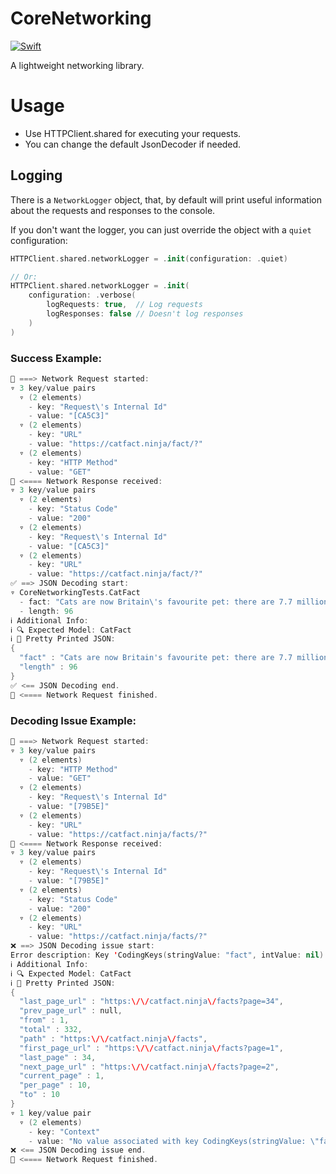 # CoreNetworking

[![Swift](https://github.com/mdb1/CoreNetworking/actions/workflows/swift.yml/badge.svg)](https://github.com/mdb1/CoreNetworking/actions/workflows/swift.yml)

A lightweight networking library.

# Usage
* Use HTTPClient.shared for executing your requests.
* You can change the default JsonDecoder if needed.

## Logging 
There is a `NetworkLogger` object, that, by default will print useful information about the requests and responses to the console.

If you don't want the logger, you can just override the object with a `quiet` configuration:
```swift
HTTPClient.shared.networkLogger = .init(configuration: .quiet)

// Or:
HTTPClient.shared.networkLogger = .init(
    configuration: .verbose(
        logRequests: true,  // Log requests
        logResponses: false // Doesn't log responses
    )
)
```

### Success Example:

```swift
🛜 ===> Network Request started:
▿ 3 key/value pairs
  ▿ (2 elements)
    - key: "Request\'s Internal Id"
    - value: "[CA5C3]"
  ▿ (2 elements)
    - key: "URL"
    - value: "https://catfact.ninja/fact/?"
  ▿ (2 elements)
    - key: "HTTP Method"
    - value: "GET"
🛜 <==== Network Response received:
▿ 3 key/value pairs
  ▿ (2 elements)
    - key: "Status Code"
    - value: "200"
  ▿ (2 elements)
    - key: "Request\'s Internal Id"
    - value: "[CA5C3]"
  ▿ (2 elements)
    - key: "URL"
    - value: "https://catfact.ninja/fact/?"
✅ ==> JSON Decoding start:
▿ CoreNetworkingTests.CatFact
  - fact: "Cats are now Britain\'s favourite pet: there are 7.7 million cats as opposed to 6.6 million dogs."
  - length: 96
ℹ️ Additional Info:
ℹ️ 🔍 Expected Model: CatFact
ℹ️ 📝 Pretty Printed JSON:
{
  "fact" : "Cats are now Britain's favourite pet: there are 7.7 million cats as opposed to 6.6 million dogs.",
  "length" : 96
}
✅ <== JSON Decoding end.
🏁 <==== Network Request finished.
```

### Decoding Issue Example:

```swift
🛜 ===> Network Request started:
▿ 3 key/value pairs
  ▿ (2 elements)
    - key: "HTTP Method"
    - value: "GET"
  ▿ (2 elements)
    - key: "Request\'s Internal Id"
    - value: "[79B5E]"
  ▿ (2 elements)
    - key: "URL"
    - value: "https://catfact.ninja/facts/?"
🛜 <==== Network Response received:
▿ 3 key/value pairs
  ▿ (2 elements)
    - key: "Request\'s Internal Id"
    - value: "[79B5E]"
  ▿ (2 elements)
    - key: "Status Code"
    - value: "200"
  ▿ (2 elements)
    - key: "URL"
    - value: "https://catfact.ninja/facts/?"
❌ ==> JSON Decoding issue start:
Error description: Key 'CodingKeys(stringValue: "fact", intValue: nil)' not found
ℹ️ Additional Info:
ℹ️ 🔍 Expected Model: CatFact
ℹ️ 📝 Pretty Printed JSON:
{
  "last_page_url" : "https:\/\/catfact.ninja\/facts?page=34",
  "prev_page_url" : null,
  "from" : 1,
  "total" : 332,
  "path" : "https:\/\/catfact.ninja\/facts",
  "first_page_url" : "https:\/\/catfact.ninja\/facts?page=1",
  "last_page" : 34,
  "next_page_url" : "https:\/\/catfact.ninja\/facts?page=2",
  "current_page" : 1,
  "per_page" : 10,
  "to" : 10
}
▿ 1 key/value pair
  ▿ (2 elements)
    - key: "Context"
    - value: "No value associated with key CodingKeys(stringValue: \"fact\", intValue: nil) (\"fact\")."
❌ <== JSON Decoding issue end.
🏁 <==== Network Request finished.
```
